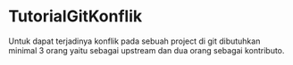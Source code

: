# TutorialGitKonflik
Untuk dapat terjadinya konflik pada sebuah project di git dibutuhkan minimal 3 orang yaitu sebagai upstream dan dua orang sebagai kontributo.
